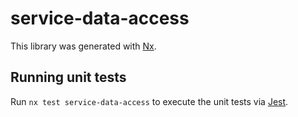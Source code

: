 # service-data-access

This library was generated with [Nx](https://nx.dev).

## Running unit tests

Run `nx test service-data-access` to execute the unit tests via [Jest](https://jestjs.io).
